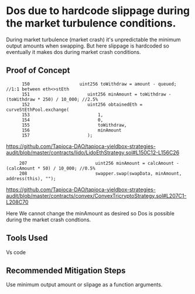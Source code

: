 # Dos due to hardcode slippage during the market turbulence conditions. 

During market turbulence (market crash)  it's unpredictable the minimum output amounts when swapping. But here slippage is
hardcoded so eventually it makes dos during market crash conditions.

## Proof of Concept

          150                   uint256 toWithdraw = amount - queued; //1:1 between eth<>stEth
          151                      uint256 minAmount = toWithdraw - (toWithdraw * 250) / 10_000; //2.5%
          152                      uint256 obtainedEth = curveStEthPool.exchange(
          153                          1,
          154                          0,
          155                          toWithdraw,
          156                          minAmount
          157                      );


https://github.com/Tapioca-DAO/tapioca-yieldbox-strategies-audit/blob/master/contracts/lido/LidoEthStrategy.sol#L150C12-L156C26


         207                          uint256 minAmount = calcAmount - (calcAmount * 50) / 10_000; //0.5%
         208                          swapper.swap(swapData, minAmount, address(this), "");

https://github.com/Tapioca-DAO/tapioca-yieldbox-strategies-audit/blob/master/contracts/convex/ConvexTricryptoStrategy.sol#L207C1-L208C70

Here We cannot change the minAmount as desired so Dos is possible during the market crash condtions. 


## Tools Used
Vs code

## Recommended Mitigation Steps

Use minimum output amount or slipage as a function arguments. 


        







